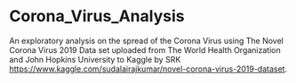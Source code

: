 # Corona_Virus_Analysis
An exploratory analysis on the spread of the Corona Virus using The Novel Corona Virus 2019 Data set uploaded from The World Health Organization and John Hopkins University to Kaggle by SRK https://www.kaggle.com/sudalairajkumar/novel-corona-virus-2019-dataset.
